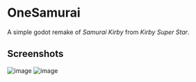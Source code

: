 # OneSamurai
A simple godot remake of *Samurai Kirby* from *Kirby Super Star*.

## Screenshots
![image](https://user-images.githubusercontent.com/48599206/179881126-51c83682-c43a-4a14-bdfe-d6187d19c5a6.png)
![image](https://user-images.githubusercontent.com/48599206/179881362-4358064b-0161-4910-a8e3-dced7102eae0.png)
